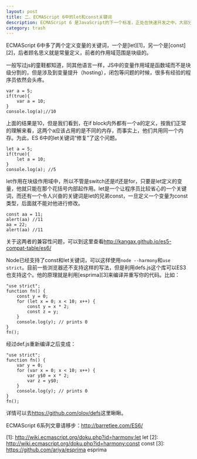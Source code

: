```yaml
---
layout: post
title: 二、ECMAScript 6中的let和const关键词
description: ECMAScript 6 是JavaScript的下一个标准，正处在快速开发之中，大部分已经完成了，预计将在2014年正式发布。
category: trash
---
```


ECMAScript 6中多了两个定义变量的关键词，一个是[let][1]，另一个是[const][2]，后者顾名思义就是常量定义，前者的作用域范围是块级的。

一般写过js的童鞋都知道，同其他语言一样，JS中的变量作用域是函数域而不是块级分割的，但是涉及到变量提升（hosting），闭包等问题的时候，很多有经验的程序员依然会头疼。

    var a = 5;
    if(true){
        var a = 10;
    }
    console.log(a);//10

上面的结果是10，但是我们看到，在if block内外都有一个a的定义，按我们正常的理解来看，这两个a应该占用的是不同的内存，而事实上，他们共用同一个内存。为此，ES 6中的let关键词“修复”了这个问题。

    let a = 5;
    if(true){
        let a = 10;
    }
    console.log(a); //5

let作用在块级作用域中，所以不管是switch还是if还是for，只要是let定义的变量，他就只能在那个花括号内部起作用。let是一个让程序员比较省心的一个关键词，而还有一个令人兴奋的关键词是let的兄弟const，一旦定义一个变量为const类型，后面就不能对他进行修改。

    const aa = 11;
    alert(aa) //11
    aa = 22;
    alert(aa) //11

关于这两者的兼容性问题，可以到这里查看<http://kangax.github.io/es5-compat-table/es6/>

Node已经支持了const和let关键词，可以这样使用`node --harmony`和`use strict`。目前一些浏览器还不支持这样的写法，但是利用defs.js这个库可以ES3也支持这个。他的原理就是利用[esprima][3]来编译并重写你的代码。比如：

    "use strict";
    function fn() {
        const y = 0;
        for (let x = 0; x < 10; x++) {
            const y = x * 2;
            const z = y;
        }
        console.log(y); // prints 0
    }
    fn();

经过def.js重新编译之后变成：

    "use strict";
    function fn() {
        var y = 0;
        for (var x = 0; x < 10; x++) {
            var y$0 = x * 2;
            var z = y$0;
        }
        console.log(y); // prints 0
    }
    fn();

详情可以去<https://github.com/olov/defs>这里瞅瞅。

ECMAScript 6系列文章请移步：<http://barretlee.com/ES6/>

[1]: http://wiki.ecmascript.org/doku.php?id=harmony:let let
[2]: http://wiki.ecmascript.org/doku.php?id=harmony:const  const
[3]: https://github.com/ariya/esprima esprima


